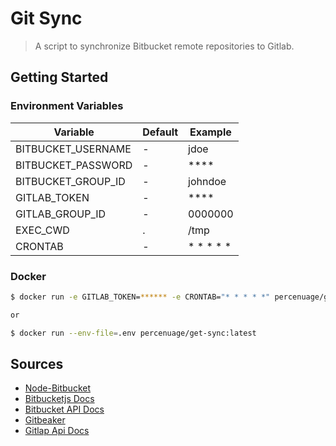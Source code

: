 # Git Sync

> A script to synchronize Bitbucket remote repositories to Gitlab.

## Getting Started

### Environment Variables

| Variable           | Default | Example   |
|--------------------|---------|-----------|
| BITBUCKET_USERNAME | -       | jdoe      |
| BITBUCKET_PASSWORD | -       | ****      |
| BITBUCKET_GROUP_ID | -       | johndoe   |
| GITLAB_TOKEN       | -       | ****      |
| GITLAB_GROUP_ID    | -       | 0000000   |
| EXEC_CWD           | .       | /tmp      |
| CRONTAB            | -       | * * * * * |

### Docker

```sh
$ docker run -e GITLAB_TOKEN=****** -e CRONTAB="* * * * *" percenuage/get-sync:latest

or

$ docker run --env-file=.env percenuage/get-sync:latest
```

## Sources

- [Node-Bitbucket](https://github.com/MunifTanjim/node-bitbucket)
- [Bitbucketjs Docs](https://bitbucketjs.netlify.com/#api-_)
- [Bitbucket API Docs](https://developer.atlassian.com/bitbucket/api/2/reference/)
- [Gitbeaker](https://github.com/jdalrymple/gitbeaker)
- [Gitlap Api Docs](https://gitlab.com/gitlab-org/gitlab/tree/master/doc/api#personal-access-tokens)
